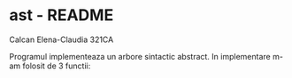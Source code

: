 # ast - README #
Calcan Elena-Claudia 
321CA

Programul implementeaza un arbore sintactic abstract.
In implementare m-am folosit de 3 functii:
